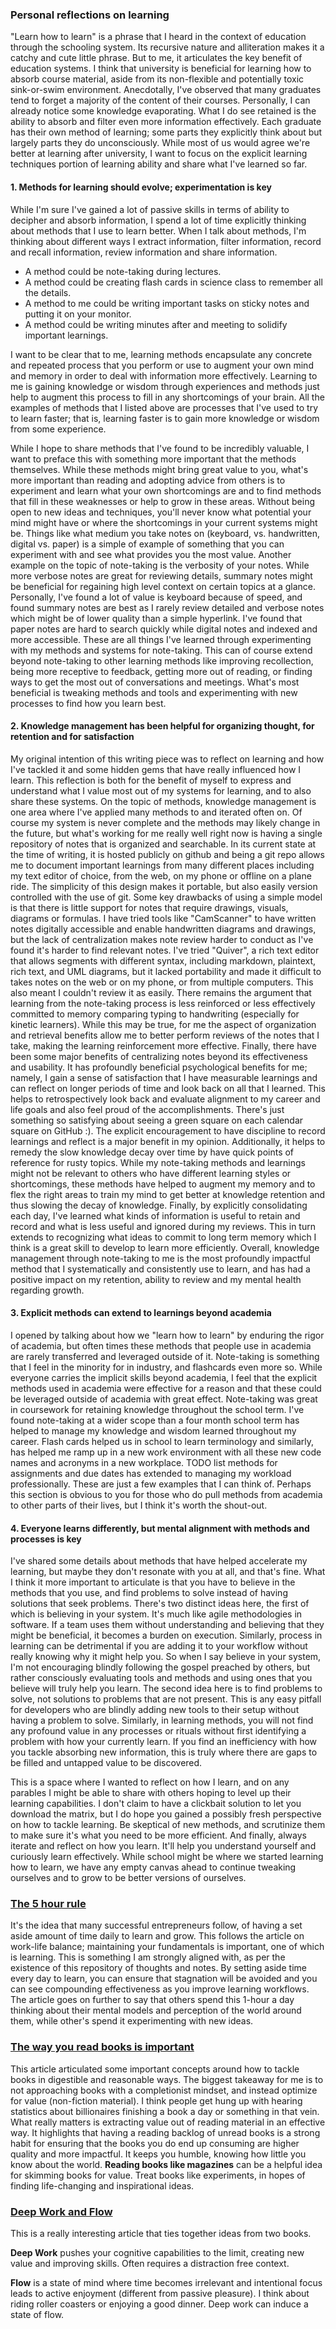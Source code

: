 ### Personal reflections on learning
"Learn how to learn" is a phrase that I heard in the context of education through the schooling system. Its recursive nature and alliteration makes it a catchy and cute little phrase. But to me, it articulates the key benefit of education systems. I think that university is beneficial for learning how to absorb course material, aside from its non-flexible and potentially toxic sink-or-swim environment. Anecdotally, I've observed that many graduates tend to forget a majority of the content of their courses. Personally, I can already notice some knowledge evaporating. What I do see retained is the ability to absorb and filter even more information effectively. Each graduate has their own method of learning; some parts they explicitly think about but largely parts they do unconsciously. While most of us would agree we're better at learning after university, I want to focus on the explicit learning techniques portion of learning ability and share what I've learned so far.

#### 1. Methods for learning should evolve; experimentation is key
While I'm sure I've gained a lot of passive skills in terms of ability to decipher and absorb information, I spend a lot of time explicitly thinking about methods that I use to learn better. When I talk about methods, I'm thinking about different ways I extract information, filter information, record and recall information, review information and share information.
  - A method could be note-taking during lectures.
  - A method could be creating flash cards in science class to remember all the details.
  - A method to me could be writing important tasks on sticky notes and putting it on your monitor.
  - A method could be writing minutes after and meeting to solidify important learnings.

I want to be clear that to me, learning methods encapsulate any concrete and repeated process that you perform or use to augment your own mind and memory in order to deal with information more effectively. Learning to me is gaining knowledge or wisdom through experiences and methods just help to augment this process to fill in any shortcomings of your brain. All the examples of methods that I listed above are processes that I've used to try to learn faster; that is, learning faster is to gain more knowledge or wisdom from some experience.

While I hope to share methods that I've found to be incredibly valuable, I want to preface this with something more important that the methods themselves. While these methods might bring great value to you, what's more important than reading and adopting advice from others is to experiment and learn what your own shortcomings are and to find methods that fill in these weaknesses or help to grow in these areas. Without being open to new ideas and techniques, you'll never know what potential your mind might have or where the shortcomings in your current systems might be. Things like what medium you take notes on (keyboard, vs. handwritten, digital vs. paper) is a simple of example of something that you can experiment with and see what provides you the most value. Another example on the topic of note-taking is the verbosity of your notes. While more verbose notes are great for reviewing details, summary notes might be beneficial for regaining high level context on certain topics at a glance. Personally, I've found a lot of value is keyboard because of speed, and found summary notes are best as I rarely review detailed and verbose notes which might be of lower quality than a simple hyperlink. I've found that paper notes are hard to search quickly while digital notes and indexed and more accessible. These are all things I've learned through experimenting with my methods and systems for note-taking. This can of course extend beyond note-taking to other learning methods like improving recollection, being more receptive to feedback, getting more out of reading, or finding ways to get the most out of conversations and meetings. What's most beneficial is tweaking methods and tools and experimenting with new processes to find how you learn best.

#### 2. Knowledge management has been helpful for organizing thought, for retention and for satisfaction
My original intention of this writing piece was to reflect on learning and how I've tackled it and some hidden gems that have really influenced how I learn. This reflection is both for the benefit of myself to express and understand what I value most out of my systems for learning, and to also share these systems. On the topic of methods, knowledge management is one area where I've applied many methods to and iterated often on. Of course my system is never complete and the methods may likely change in the future, but what's working for me really well right now is having a single repository of notes that is organized and searchable. In its current state at the time of writing, it is hosted publicly on github and being a git repo allows me to document important learnings from many different places including my text editor of choice, from the web, on my phone or offline on a plane ride. The simplicity of this design makes it portable, but also easily version controlled with the use of git. Some key drawbacks of using a simple model is that there is little support for notes that require drawings, visuals, diagrams or formulas. I have tried tools like "CamScanner" to have written notes digitally accessible and enable handwritten diagrams and drawings, but the lack of centralization makes note review harder to conduct as I've found it's harder to find relevant notes. I've tried "Quiver", a rich text editor that allows segments with different syntax, including markdown, plaintext, rich text, and UML diagrams, but it lacked portability and made it difficult to takes notes on the web or on my phone, or from multiple computers. This also meant I couldn't review it as easily. There remains the argument that learning from the note-taking process is less reinforced or less effectively committed to memory comparing typing to handwriting (especially for kinetic learners). While this may be true, for me the aspect of organization and retrieval benefits allow me to better perform reviews of the notes that I take, making the learning reinforcement more effective. Finally, there have been some major benefits of centralizing notes beyond its effectiveness and usability. It has profoundly beneficial psychological benefits for me; namely, I gain a sense of satisfaction that I have measurable learnings and can reflect on longer periods of time and look back on all that I learned. This helps to retrospectively look back and evaluate alignment to my career and life goals and also feel proud of the accomplishments. There's just something so satisfying about seeing a green square on each calendar square on GitHub :). The explicit encouragement to have discipline to record learnings and reflect is a major benefit in my opinion. Additionally, it helps to remedy the slow knowledge decay over time by have quick points of reference for rusty topics. While my note-taking methods and learnings might not be relevant to others who have different learning styles or shortcomings, these methods have helped to augment my memory and to flex the right areas to train my mind to get better at knowledge retention and thus slowing the decay of knowledge. Finally, by explicitly consolidating each day, I've learned what kinds of information is useful to retain and record and what is less useful and ignored during my reviews. This in turn extends to recognizing what ideas to commit to long term memory which I think is a great skill to develop to learn more efficiently. Overall, knowledge management through note-taking to me is the most profoundly impactful method that I systematically and consistently use to learn, and has had a positive impact on my retention, ability to review and my mental health regarding growth.

#### 3. Explicit methods can extend to learnings beyond academia
I opened by talking about how we "learn how to learn" by enduring the rigor of academia, but often times these methods that people use in academia are rarely transferred and leveraged outside of it. Note-taking is something that I feel in the minority for in industry, and flashcards even more so. While everyone carries the implicit skills beyond academia, I feel that the explicit methods used in academia were effective for a reason and that these could be leveraged outside of academia with great effect. Note-taking was great in coursework for retaining knowledge throughout the school term. I've found note-taking at a wider scope than a four month school term has helped to manage my knowledge and wisdom learned throughout my career. Flash cards helped us in school to learn terminology and similarly, has helped me ramp up in a new work environment with all these new code names and acronyms in a new workplace. TODO list methods for assignments and due dates has extended to managing my workload professionally. These are just a few examples that I can think of. Perhaps this section is obvious to you for those who do pull methods from academia to other parts of their lives, but I think it's worth the shout-out.

#### 4. Everyone learns differently, but mental alignment with methods and processes is key
I've shared some details about methods that have helped accelerate my learning, but maybe they don't resonate with you at all, and that's fine. What I think it more important to articulate is that you have to believe in the methods that you use, and find problems to solve instead of having solutions that seek problems. There's two distinct ideas here, the first of which is believing in your system. It's much like agile methodologies in software. If a team uses them without understanding and believing that they might be beneficial, it becomes a burden on execution. Similarly, process in learning can be detrimental if you are adding it to your workflow without really knowing why it might help you. So when I say believe in your system, I'm not encouraging blindly following the gospel preached by others, but rather consciously evaluating tools and methods and using ones that you believe will truly help you learn. The second idea here is to find problems to solve, not solutions to problems that are not present. This is any easy pitfall for developers who are blindly adding new tools to their setup without having a problem to solve. Similarly, in learning methods, you will not find any profound value in any processes or rituals without first identifying a problem with how your currently learn. If you find an inefficiency with how you tackle absorbing new information, this is truly where there are gaps to be filled and untapped value to be discovered.

This is a space where I wanted to reflect on how I learn, and on any parables I might be able to share with others hoping to level up their learning capabilities. I don't claim to have a clickbait solution to let you download the matrix, but I do hope you gained a possibly fresh perspective on how to tackle learning. Be skeptical of new methods, and scrutinize them to make sure it's what you need to be more efficient. And finally, always iterate and reflect on how you learn. It'll help you understand yourself and curiously learn effectively. While school might be where we started learning how to learn, we have any empty canvas ahead to continue tweaking ourselves and to grow to be better versions of ourselves.

### [The 5 hour rule](https://medium.com/@michaeldsimmons/bill-gates-warren-buffett-and-oprah-all-use-the-5-hour-rule-308f528b6363)
It's the idea that many successful entrepreneurs follow, of having a set aside amount of time daily to learn and grow. This follows the article on work-life balance; maintaining your fundamentals is important, one of which is learning. This is something I am strongly aligned with, as per the existence of this repository of thoughts and notes. By setting aside time every day to learn, you can ensure that stagnation will be avoided and you can see compounding effectiveness as you improve learning workflows. The article goes on further to say that others spend this 1-hour a day thinking about their mental models and perception of the world around them, while other's spend it experimenting with new ideas.

### [The way you read books is important](https://medium.com/the-mission/the-way-you-read-books-says-a-lot-about-your-intelligence-find-out-why-c2127b00eb03)
This article articulated some important concepts around how to tackle books in digestible and reasonable ways. The biggest takeaway for me is to not approaching books with a completionist mindset, and instead optimize for value (non-fiction material). I think people get hung up with hearing statistics about billionaires finishing a book a day or something in that vein. What really matters is extracting value out of reading material in an effective way. It highlights that having a reading backlog of unread books is a strong habit for ensuring that the books you do end up consuming are higher quality and more impactful. It keeps you humble, knowing how little you know about the world. **Reading books like magazines** can be a helpful idea for skimming books for value. Treat books like experiments, in hopes of finding life-changing and inspirational ideas.

### [Deep Work and Flow](https://www.robinwieruch.de/lessons-learned-deep-work-flow/)
This is a really interesting article that ties together ideas from two books.

**Deep Work** pushes your cognitive capabilities to the limit, creating new value and improving skills. Often requires a distraction free context.

**Flow** is a state of mind where time becomes irrelevant and intentional focus leads to active enjoyment (different from passive pleasure). I think about riding roller coasters or enjoying a good dinner. Deep work can induce a state of flow.
